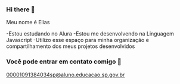 ### Hi there 👋

Meu nome é Elias

-Estou estudando no Alura
-Estou me desenvolvendo na Linguagem Javascript
-Utilizo esse espaço para minha organização e compartilhamento dos meus projetos desenvolvidos 

### Você pode entrar em contato comigo 📧

00001091384034sp@aluno.educacao.sp.gov.br
